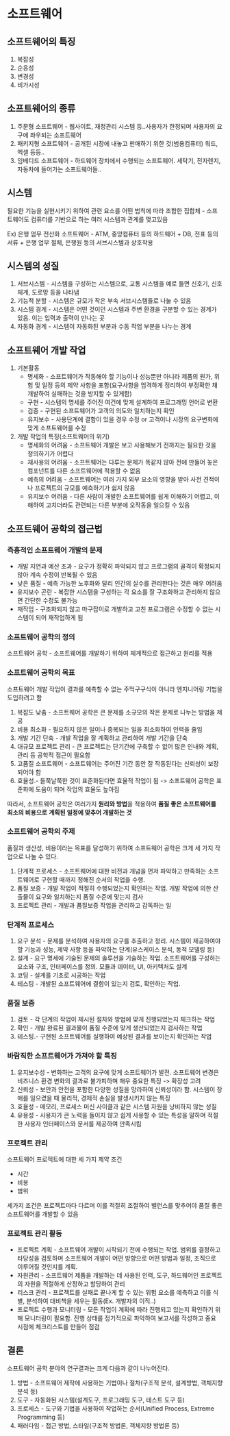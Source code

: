 # 소프트웨어

## 소프트웨어의 특징

1. 복잡성
2. 순응성
3. 변경성
4. 비가시성

## 소프트웨어의 종류

1. 주문형 소프트웨어 - 웹사이트, 재정관리 시스템 등..사용자가 한정되며 사용자의 요구에 좌우되는 소프트웨어
2. 패키지형 소프트웨어 - 공개된 시장에 내놓고 판매하기 위한 것(범용컴퓨터) 워드, 엑셀 등등..
3. 임베디드 소프트웨어 - 하드웨어 장치에서 수행되는 소프트웨어. 세탁기, 전자렌지, 자동차에 들어가는 소프트웨어들..

## 시스템

필요한 기능을 실현시키기 위하여 관련 요소를 어떤 법칙에 따라 조합한 집합체 - 소프트웨어도 컴퓨터를 기반으로 하는 여러 시스템과 관계를 맺고있음

Ex) 은행 엄무 전산화 소프트웨어 - ATM, 중앙컴퓨터 등의 하드웨어 + DB, 전표 등의 서류 + 은행 업무 절체, 은행원 등의 서브시스템과 상호작용

## 시스템의 성질

1. 서브시스템 - 시스템을 구성하는 시스템으로, 교통 시스템을 예로 들면 신호기, 신호체계, 도로망 등을 나타냄
2. 기능적 분할 - 시스템은 규모가 작은 부속 서브시스템들로 나눌 수 있음
3. 시스템 경계 - 시스템은 어떤 것이던 시스템과 주변 환경을 구분할 수 있는 경계가 있음. 이는 입력과 출력이 만나는 곳
4. 자동화 경계 - 시스템이 자동화된 부분과 수동 작업 부분을 나누는 경계

## 소프트웨어 개발 작업

1. 기본활동
   - 명세화 - 소프트웨어가 작동해야 할 기능이나 성능뿐만 아니라 제품의 원가, 위험 및 일정 등의 제약 사항을 포함(요구사항을 엄격하게 정리하여 부정확한 채 개발하여 실패하는 것을 방지할 수 있게함)
   - 구현 - 시스템의 명세를 주어진 여건에 맞게 설계하여 프로그래밍 언어로 변환
   - 검증 - 구현된 소프트웨어가 고객의 의도와 일치하는지 확인
   - 유지보수 - 사용단계에 결함이 있을 경우 수정 or 고객이나 시장의 요구변화에 맞게 소프트웨어를 수정
2. 개발 작업의 특징(소프트웨어의 위기)
   - 명세화의 어려움 - 소프트웨어 개발은 보고 사용해보기 전까지는 필요한 것을 정의하기가 어렵다
   - 재사용의 어려움 - 소프트웨어는 다루는 문제가 똑같지 않아 전에 만들어 놓은 컴포넌트를 다른 소프트웨어에 적용할 수 없음
   - 예측의 어려움 - 소프트웨어는 여러 가지 외부 요소의 영향을 받아 사전 견적이나 프로젝트의 규모를 예측하기가 쉽지 않음
   - 유지보수 어려움 - 다른 사람이 개발한 소프트웨어를 쉽게 이해하기 어렵고, 이해하여 고치더라도 관련되는 다른 부분에 오작동을 일으킬 수 있음

## 소프트웨어 공학의 접근법

### 즉흥적인 소프트웨어 개발의 문제

- 개발 지연과 예산 초과 - 요구가 정확히 파악되지 않고 프로그램의 골격이 확정되지 않아 계속 수정이 반복될 수 있음
- 낮은 품질 - 예측 가능한 노후화와 달리 인간의 실수를 관리한다는 것은 매우 어려움
- 유지보수 곤란 - 복잡한 시스템을 구성하는 각 요소를 잘 구조화하고 관리하지 않으면 간단한 수정도 불가능
- 재작업 - 구조화되지 않고 마구잡이로 개발하고 고친 프로그램은 수정할 수 없는 시스템이 되어 재작업하게 됨

### 소프트웨어 공학의 정의

소프트웨어 공학 - 소프트웨어를 개발하기 위하여 체계적으로 접근하고 원리를 적용

### 소프트웨어 공학의 목표

소프트웨어 개발 작업이 결과를 예측할 수 없는 주먹구구식이 아니라 엔지니어링 기법을 도입하려고 함

1. 복잡도 낮춤 - 소프트웨어 공학은 큰 문제를 소규모의 작은 문제로 나누는 방법을 제공
2. 비용 최소화 - 필요하지 않은 일이나 중복되는 일을 최소화하여 인력을 줄임
3. 개발 기간 단축 - 개발 작업을 잘 계획하고 관리하여 개발 기간을 단축
4. 대규모 프로젝트 관리 - 큰 프로젝트는 단기간에 구축할 수 없어 많은 인내와 계획, 관리 등 공학적 접근이 필요함
5. 고품질 소프트웨어 - 소프트웨어는 주어진 기간 동안 잘 작동된다는 신뢰성이 보장되어야 함
6. 효율성.- 들쭉날쭉한 것이 표준화된다면 효율적 작업이 됨 -> 소프트웨어 공학은 표준화에 도움이 되며 작업의 효율도 높아짐

따라서, 소프트웨어 공학은 여러가지 **원리와 방법**을 적용하여 **품질 좋은 소프트웨어를** **최소의 비용으로** **계획된 일정에 맞추어 개발하는 것** 

### 소프트웨어 공학의 주제

품질과 생산성, 비용이라는 목표를 달성하기 위하여 소프트웨어 공학은 크게 세 가지 작업으로 나눌 수 있다.

1. 단계적 프로세스 - 소프트웨어에 대한 비전과 개념을 먼저 파악하고 만족하는 소프트웨어로 구현할 때까지 정해진 순서의 작업을 수행.
2. 품질 보증 - 개발 작업이 적절히 수행되었는지 확인하는 작업. 개발 작업에 의한 산출물이 요구와 일치하는지 품질 수준에 맞는지 검사
3. 프로젝트 관리 - 개발과 품질보증 작업을 관리하고 감독하는 일

### 단계적 프로세스

1. 요구 분석 - 문제를 분석하여 사용자의 요구를 추출하고 정리. 시스템이 제공하여야 할 기능과 성능, 제약 사항 등을 파악하는 단계(유스케이스 분석, 동적 모델링 등)
2. 설계 - 요구 명세에 기술된 문제의 솔루션을 기술하는 작업. 소프트웨어를 구성하는 요소와 구조, 인터페이스를 정의. 모듈과 데이터, UI, 아키텍처도 설계
3. 코딩 - 설계를 기초로 시공하는 작업
4. 테스팅 - 개발된 소프트웨어에 결함이 있는지 검토, 확인하는 작업.

### 품질 보증

1. 검토 - 각 단계의 작업이 제시된 절차와 방법에 맞게 진행되었는지 체크하는 작업
2. 확인 - 개발 완료된 결과물이 품질 수준에 맞게 생산되었는지 검사하는 작업
3. 테스팅.- 구현된 소프트웨어를 실행하여 예상된 결과를 보이는지 확인하는 작업

### 바람직한 소프트웨어가 가져야 할 특징

1. 유지보수성 - 변화하는 고객의 요구에 맞게 소프트웨어가 발전. 소프트웨어 변경은 비즈니스 환경 변화의 결과로 불가피하며 매우 중요한 특징 -> 확장성 고려
2. 신뢰성 - 보안과 안전을 포함한 다양한 성질을 망라하여 신뢰성이라 함. 시스템이 장애를 일으켰을 때 물리적, 경제적 손실을 발생시키지 않는 특징
3. 효율성 - 메모리, 프로세스 머신 사이클과 같은 시스템 자원을 낭비하지 않는 성질
4. 유용성 - 사용자가 큰 노력을 들이지 않고 쉽게 사용할 수 있는 특성을 말하며 적절한 사용자 인터페이스와 문서를 제공하여 만족시킴

### 프로젝트 관리

소프트웨어 프로젝트에 대한 세 가지 제약 조건

- 시간
- 비용
- 범위

세가지 조건은 프로젝트마다 다르며 이를 적절히 조절하여 밸런스를 맞추어야 품질 좋은 소프트웨어를 개발할 수 있음

### 프로젝트 관리 활동

- 프로젝트 계획 - 소프트웨어 개발이 시작되기 전에 수행되는 작업. 범위를 결정하고 타당성을 검토하며 소프트웨어 개발이 어떤 방향으로 어떤 방법과 일정, 조직으로 이루어질 것인지를 계획.
- 자원관리 - 소프트웨어 제품을 개발하는 데 사용된 인력, 도구, 하드웨어인 프로젝트의 자원을 적절하게 산정하고 할당하여 관리
- 리스크 관리 - 프로젝트를 실패로 끝나게 할 수 있는 위험 요소를 예측하고 이를 식별, 분석하여 대비책을 세우는 활동(Ex. 개발자의 이직..)
- 프로젝트 수행과 모니터링 - 모든 작업이 계획에 따라 진행되고 있는지 확인하기 위해 모니터링이 필요함. 진행 상태를 정기적으로 파악하여 보고서를 작성하고 중요 시점에 체크리스트를 만들어 점검

## 결론

소프트웨어 공학 분야의 연구결과는 크게 다음과 같이 나누어진다.

1. 방법 - 소프트웨어 제작에 사용하는 기법이나 절차(구조적 분석, 설계방법, 객체지향 분석 등)
2. 도구 - 자동화된 시스템(설계도구, 프로그래밍 도구, 테스트 도구 등)
3. 프로세스 - 도구와 기법을 사용하여 작업하는 순서(Unified Process, Extreme Programming 등)
4. 패러다임 - 접근 방법, 스타일(구조적 방법론, 객체지향 방법론 등)